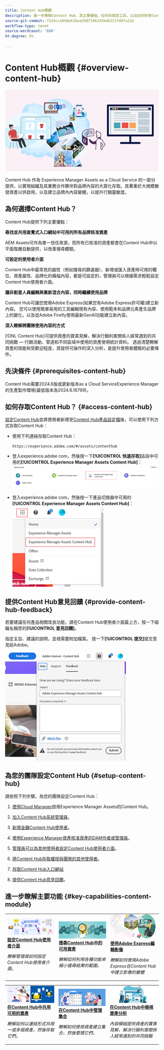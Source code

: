 ```yaml
---
title: Content Hub概觀
description: 進一步瞭解Content Hub、其主要優點、如何存取該工具，以及如何針對Content Hub中可用的選項提供意見回饋。
source-git-commit: 7224cca950e61bea298f246245bdb221fd8fa22e
workflow-type: tm+mt
source-wordcount: '660'
ht-degree: 6%

---
```



# Content Hub概觀 {#overview-content-hub}

![Content Hub概觀](assets/content-hub-overview.png)

Content Hub 作為 Experience Manager Assets as a Cloud Service 的一部分提供，以實現組織及其業務合作夥伴對品牌內容的大眾化存取。其著重於大規模散發資產以供啟用，以及建立品牌內內容變體，以提升行銷靈敏度。

## 為何選擇Content Hub？

Content Hub提供下列主要優點：

**尋找並共用直覺式入口網站中可用的所有品牌核准資產**

AEM Assets可作為單一信任來源，而所有已核准的資產都會在Content Hub中以平面階層自動提供，以改善搜尋體驗。

**可設定的使用者介面**

Content Hub中最常見的屬性（例如搜尋的篩選器）、新增或匯入資產時可用的欄位、資產屬性、品牌化的橫幅內容，都是可設定的，管理員可以根據需求輕鬆設定Content Hub使用者介面。

**讓非創意人員編輯與重新混合內容，同時繼續使用品牌**

Content Hub可讓您使用Adobe Express(如果您有Adobe Express許可權)建立新內容。 您可以使用簡單易用的工具編輯現有內容、使用範本和品牌元素產生品牌上的變化，以及從Adobe Firefly使用最新GenAI功能建立新內容。

**深入瞭解跨團隊使用內容的方式**

[!DNL Content Hub]可提供資產的寶貴見解，解決行銷利害關係人經常遇到的共同挑戰 — 行銷活動、管道和不同區域中使用的資產使用統計資料。 透過清楚瞭解資產的效能和受歡迎程度，其提供可操作的深入分析，是提升使用者體驗的必要條件。

## 先決條件 {#prerequisites-content-hub}

Content Hub需要2024.6版或更新版本as a Cloud ServiceExperience Manager的生產製作環境(最低版本為2024.6.16799)。

## 如何存取Content Hub？ {#access-content-hub}

[設定Content Hub](/help/assets/deploy-content-hub.md)並將使用者新增至[Content Hub產品設定檔](/help/assets/deploy-content-hub.md#content-hub-instance-product-profile)後，可以使用下列方式存取Content Hub：

* 使用下列連結存取Content Hub：

  `https://experience.adobe.com/#/assets/contenthub`

* 登入experience.adobe com，然後按一下&#x200B;**[!UICONTROL 快速存取]**&#x200B;區段中可用的&#x200B;**[!UICONTROL Experience Manager Assets Content Hub]**：
  ![Content Hub存取權](assets/access-content-hub.png)

* 登入experience.adobe com，然後按一下產品切換器中可用的&#x200B;**[!UICONTROL Experience Manager Assets Content Hub]**：
  ![Content Hub存取方法3](assets/access-content-hub-alternate.png)



## 提供Content Hub意見回饋 {#provide-content-hub-feedback}

若要建議任何產品相關改良功能，請在Content Hub使用者介面最上方，按一下組織名稱旁的&#x200B;**[!UICONTROL 意見回饋]**。

指定主旨、建議的說明，並視需要附加檔案。 按一下&#x200B;**[!UICONTROL 提交]**&#x200B;提交意見給Adobe。

![Content Hub意見反應](assets/content-hub-feedback.png)

## 為您的團隊設定Content Hub {#setup-content-hub}

請依照下列步驟，為您的團隊設定Content Hub：

1. [使用Cloud Manager](deploy-content-hub.md#enable-content-hub)啟用Experience Manager Assets的Content Hub。

1. [加入Content Hub系統管理員](deploy-content-hub.md#onboard-content-hub-administrator)。

1. [新增金鑰Content Hub使用者](deploy-content-hub.md#onboard-content-hub-consumer-users)。

1. [使用Experience Manager資產核准資產的DAM作者或管理員](approve-assets.md)。

1. [管理員可以為其他使用者設定Content Hub使用者介面](configure-content-hub-ui-options.md)。

1. [將Content Hub存取權授與團隊的其他使用者](deploy-content-hub.md#onboard-content-hub-consumer-users)。

1. [存取Content Hub入口網站](#access-content-hub)

1. [提供Content Hub意見回饋](#provide-content-hub-feedback)。


## 進一步瞭解主要功能 {#key-capabilities-content-module}

<table>
<td>
   <a href="/help/assets/configure-content-hub-ui-options.md">
   <img alt="部署 Content Hub" src="./assets/configure-assets.png" />
   </a>
   <div>
      <a href="/help/assets/configure-content-hub-ui-options.md">
      <strong>設定Content Hub使用者介面</strong>
      </a>
   </div>
   <p>
      <em>瞭解管理員如何設定Content Hub使用者介面。</em>
   </p>
</td>


<td>
   <a href="/help/assets/search-assets-content-hub.md">
   <img alt="搜尋Content Hub中的可用資產" src="./assets/search.png" />
   </a>
   <div>
      <a href="/help/assets/search-assets-content-hub.md">
      <strong>搜尋Content Hub中的可用資產</strong>
      </a>
   </div>
   <p>
      <em>瞭解如何利用各種功能來縮小搜尋結果的範圍。</em>
   </p>
</td>
<td>
   <a href="/help/assets/edit-images-content-hub.md">
   <img alt="使用 Adobe Express 編輯影像" src="./assets/edit-images-content-hub.png" />
   </a>
   <div>
      <a href="/help/assets/edit-images-content-hub.md">
      <strong>使用Adobe Express編輯影像</strong>
      </a>
   </div>
   <p>
      <em>瞭解如何使用Adobe Express在Content Hub中建立影像的變體</em>
   </p>
</td>
</table>
<table>
<td>
   <a href="/help/assets/share-assets-content-hub.md">
   <img alt="共用Content Hub中的可用資產" src="./assets/share-assets-banner.png" />
   </a>
   <div>
      <a href="/help/assets/share-assets-content-hub.md">
      <strong>在Content Hub中共用可用的資產</strong>
      </a>
   </div>
   <p>
      <em>瞭解如何以連結形式共用一或多個資產，然後存取它們。</em>
   </p>
</td>
<td>
   <a href="/help/assets/collections-content-hub.md">
   <img alt="在 Content Hub 中管理收藏集" src="./assets/manage-collection.png" />
   </a>
   <div>
      <a href="/help/assets/collections-content-hub.md">
      <strong>在Content Hub中管理集合</strong>
      </a>
   </div>
   <p>
      <em>瞭解如何使用資產建立集合，然後管理它們。</em>
   </p>
</td>
<td>
   <a href="/help/assets/insights-content-hub.md">
   <img alt="共用Content Hub中的可用資產" src="./assets/asset-insights-banner.jpg" />
   </a>
   <div>
      <a href="/help/assets/insights-content-hub.md">
      <strong>在Content Hub中檢視資產分析</strong>
      </a>
   </div>
   <p>
      <em>內容模組提供資產的寶貴見解，解決行銷利害關係人經常遇到的共同挑戰</em>
   </p>
</td>
</table>
